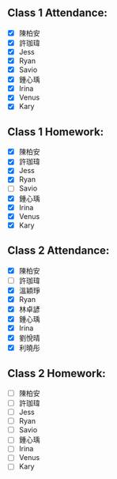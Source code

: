 ## Class 1 Attendance:
- [x] 陳柏安
- [x] 許珈瑋
- [x] Jess
- [x] Ryan
- [x] Savio
- [x] 鍾心瑀
- [x] Irina
- [x] Venus
- [x] Kary

## Class 1 Homework:
- [x] 陳柏安
- [x] 許珈瑋
- [x] Jess
- [x] Ryan
- [ ] Savio
- [x] 鍾心瑀
- [x] Irina
- [x] Venus
- [x] Kary

## Class 2 Attendance:
- [x] 陳柏安
- [ ] 許珈瑋
- [x] 溫穎琤
- [x] Ryan
- [x] 林卓諺
- [x] 鍾心瑀
- [x] Irina
- [x] 劉悅晴
- [x] 利曉彤

## Class 2 Homework:
- [ ] 陳柏安
- [ ] 許珈瑋
- [ ] Jess
- [ ] Ryan
- [ ] Savio
- [ ] 鍾心瑀
- [ ] Irina
- [ ] Venus
- [ ] Kary
